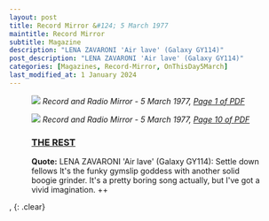 ```yaml
---
layout: post
title: Record Mirror &#124; 5 March 1977
maintitle: Record Mirror
subtitle: Magazine
description: "LENA ZAVARONI 'Air lave' (Galaxy GY114)"
post_description: "LENA ZAVARONI 'Air lave' (Galaxy GY114)"
categories: [Magazines, Record-Mirror, OnThisDay5March]
last_modified_at: 1 January 2024
---
```


<figure class="fig1">
<a href="/assets/images/magazines/1977-03-05-01-radio-mirror.png"><img src="/assets/images/magazines/1977-03-05-01-radio-mirror.png" class="full-width zoom-in" /></a>
<cite>Record and Radio Mirror - 5 March 1977, <a class="external-link" href="https://worldradiohistory.com/UK/Record-Mirror/70s/77/Record-Mirror-1977-03-05.pdf">Page 1 of PDF</a></cite>
</figure>

<figure class="fig2">
<a href="/assets/images/magazines/1977-03-05-10-radio-mirror.png"><img src="/assets/images/magazines/1977-03-05-10-radio-mirror.png" class="full-width zoom-in" /></a>
<cite>Record and Radio Mirror - 5 March 1977, <a class="external-link" href="https://worldradiohistory.com/UK/Record-Mirror/70s/77/Record-Mirror-1977-03-05.pdf#page=10">Page 10 of PDF</a></cite>
</figure>

<figure class="fig3">
<h3 id="rest"><a href="#rest">THE REST</a></h3>
<p><strong>Quote:</strong> LENA ZAVARONI 'Air lave' (Galaxy GY114): Settle down fellows It's the funky gymslip goddess with another solid boogie grinder. It's a pretty boring song actually, but I've got a vivid imagination. ++</p>
</figure>

, {: .clear}

